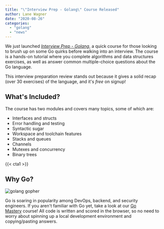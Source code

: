 ```yaml
---
title: "\"Interview Prep - Golang\" Course Released"
author: Lane Wagner
date: "2020-08-26"
categories: 
  - "golang"
  - "news"
---
```


We just launched _[Interview Prep - Golang](https://boot.dev/interview-prep-golang-course/)_, a quick course for those looking to brush up on some Go quirks before walking into an interview. The course is a hands-on tutorial where you complete algorithms and data structures exercises, as well as answer common multiple-choice questions about the Go language.

This interview preparation review stands out because it gives a solid recap (over 30 exercises) of the language, and it's _free_ on signup!

## What's Included?

The course has two modules and covers many topics, some of which are:

- Interfaces and structs
- Error handling and testing
- Syntactic sugar
- Workspace and toolchain features
- Stacks and queues
- Channels
- Mutexes and concurrency
- Binary trees

{{< cta1 >}}

## Why Go?

![golang gopher](/img/go-300x157.png)

Go is soaring in popularity among DevOps, backend, and security engineers. If you aren't familiar with Go yet, take a look at our [Go Mastery](https://boot.dev/go-mastery/) course! All code is written and scored in the browser, so no need to worry about spinning up a local development environment and copying/pasting answers.
